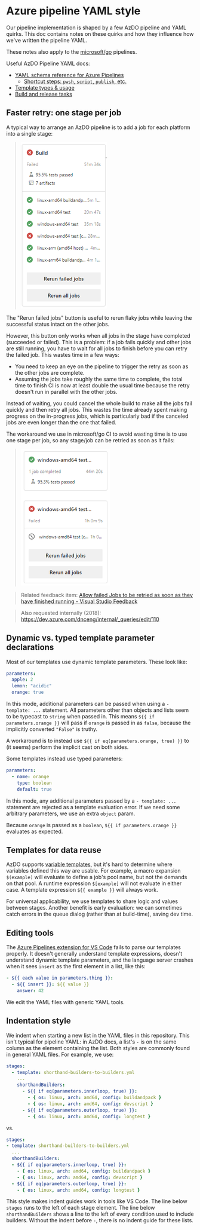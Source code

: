 # Azure pipeline YAML style

Our pipeline implementation is shaped by a few AzDO pipeline and YAML quirks. This doc contains notes on these quirks and how they influence how we've written the pipeline YAML.

These notes also apply to the [microsoft/go](https://github.com/microsoft/go) pipelines.

Useful AzDO Pipeline YAML docs:
* [YAML schema reference for Azure Pipelines](https://docs.microsoft.com/en-us/azure/devops/pipelines/yaml-schema)
  * [Shortcut steps: `pwsh`, `script`, `publish`, etc.](https://docs.microsoft.com/en-us/azure/devops/pipelines/yaml-schema/steps?view=azure-pipelines)
* [Template types & usage](https://docs.microsoft.com/en-us/azure/devops/pipelines/process/templates?view=azure-devops)
* [Build and release tasks](https://docs.microsoft.com/en-us/azure/devops/pipelines/tasks/?view=azure-devops)

## Faster retry: one stage per job

A typical way to arrange an AzDO pipeline is to add a job for each platform into a single stage:

> ![](images/many-jobs-one-stage.png)

The "Rerun failed jobs" button is useful to rerun flaky jobs while leaving the successful status intact on the other jobs.

However, this button only works when all jobs in the stage have completed (succeeded or failed). This is a problem: if a job fails quickly and other jobs are still running, you have to wait for all jobs to finish before you can retry the failed job. This wastes time in a few ways:

* You need to keep an eye on the pipeline to trigger the retry as soon as the other jobs are complete.
* Assuming the jobs take roughly the same time to complete, the total time to finish CI is now at least double the usual time because the retry doesn't run in parallel with the other jobs.

Instead of waiting, you could cancel the whole build to make all the jobs fail quickly and then retry all jobs. This wastes the time already spent making progress on the in-progress jobs, which is particularly bad if the canceled jobs are even longer than the one that failed.

The workaround we use in microsoft/go CI to avoid wasting time is to use one stage per job, so any stage/job can be retried as soon as it fails:

> ![](images/one-stage-per-job.png)

> Related feedback item: [Allow failed Jobs to be retried as soon as they have finished running - Visual Studio Feedback](https://developercommunity.visualstudio.com/t/Allow-failed-Jobs-to-be-retried-as-soon/10130213)

> Also requested internally (2018): https://dev.azure.com/dnceng/internal/_queries/edit/110

## Dynamic vs. typed template parameter declarations

Most of our templates use dynamic template parameters. These look like:

```yml
parameters:
  apple: 2
  lemon: "acidic"
  orange: true
```

In this mode, additional parameters can be passed when using a `- template: ...` statement. All parameters other than objects and lists seem to be typecast to `string` when passed in. This means `${{ if parameters.orange }}` will pass if `orange` is passed in as `false`, because the implicitly converted `"False"` is truthy.

A workaround is to instead use `${{ if eq(parameters.orange, true) }}` to (it seems) perform the implicit cast on both sides.

Some templates instead use typed parameters:

```yml
parameters:
  - name: orange
    type: boolean
    default: true
```

In this mode, any additional parameters passed by a `- template: ...` statement are rejected as a template evaluation error. If we need some arbitrary parameters, we use an extra `object` param.

Because `orange` is passed as a `boolean`, `${{ if parameters.orange }}` evaluates as expected.

## Templates for data reuse

AzDO supports [variable templates](https://docs.microsoft.com/en-us/azure/devops/pipelines/process/templates?view=azure-devops#variable-templates-with-parameter), but it's hard to determine where variables defined this way are usable. For example, a macro expansion `$(example)` will evaluate to define a job's pool name, but not the demands on that pool. A runtime expression `$[example]` will not evaluate in either case. A template expression `${{ example }}` will always work.

For universal applicability, we use templates to share logic and values between stages. Another benefit is early evaluation: we can sometimes catch errors in the queue dialog (rather than at build-time), saving dev time.

## Editing tools

The [Azure Pipelines extension for VS Code](https://marketplace.visualstudio.com/items?itemName=ms-azure-devops.azure-pipelines) fails to parse our templates properly. It doesn't generally understand template expressions, doesn't understand dynamic template parameters, and the language server crashes when it sees `insert` as the first element in a list, like this:

```yml
- ${{ each value in parameters.thing }}:
  - ${{ insert }}: ${{ value }}
    answer: 42
```

We edit the YAML files with generic YAML tools.

## Indentation style

We indent when starting a new list in the YAML files in this repository. This isn't typical for pipeline YAML: in AzDO docs, a list's `-` is on the same column as the element containing the list. Both styles are commonly found in general YAML files. For example, we use:

```yml
stages:
  - template: shorthand-builders-to-builders.yml
    ...
    shorthandBuilders:
      - ${{ if eq(parameters.innerloop, true) }}:
        - { os: linux, arch: amd64, config: buildandpack }
        - { os: linux, arch: amd64, config: devscript }
      - ${{ if eq(parameters.outerloop, true) }}:
        - { os: linux, arch: amd64, config: longtest }
```

vs.

```yml
stages:
- template: shorthand-builders-to-builders.yml
  ...
  shorthandBuilders:
  - ${{ if eq(parameters.innerloop, true) }}:
    - { os: linux, arch: amd64, config: buildandpack }
    - { os: linux, arch: amd64, config: devscript }
  - ${{ if eq(parameters.outerloop, true) }}:
    - { os: linux, arch: amd64, config: longtest }
```

This style makes indent guides work in tools like VS Code. The line below `stages` runs to the left of each stage element. The line below `shorthandBuilders` shows a line to the left of every condition used to include builders. Without the indent before `-`, there is no indent guide for these lists.
